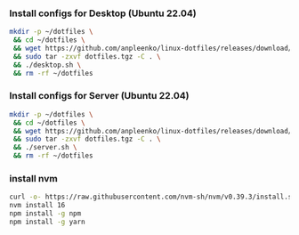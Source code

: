 ### Install configs for Desktop (Ubuntu 22.04)

```bash
mkdir -p ~/dotfiles \
 && cd ~/dotfiles \
 && wget https://github.com/anpleenko/linux-dotfiles/releases/download/<tag>/dotfiles.tgz \
 && sudo tar -zxvf dotfiles.tgz -C . \
 && ./desktop.sh \
 && rm -rf ~/dotfiles
```

### Install configs for Server (Ubuntu 22.04)

```bash
mkdir -p ~/dotfiles \
 && cd ~/dotfiles \
 && wget https://github.com/anpleenko/linux-dotfiles/releases/download/<tag>/dotfiles.tgz \
 && sudo tar -zxvf dotfiles.tgz -C . \
 && ./server.sh \
 && rm -rf ~/dotfiles
```

### install nvm

```bash
curl -o- https://raw.githubusercontent.com/nvm-sh/nvm/v0.39.3/install.sh | bash
nvm install 16
npm install -g npm
npm install -g yarn
```
